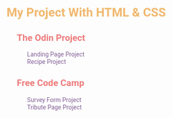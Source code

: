 <!DOCTYPE html>
<html lang="en">
<head>
    <meta charset="UTF-8">
    <meta name="viewport" content="width=device-width, initial-scale=1.0">
    <title>Document</title>
</head>
<link rel="preconnect" href="https://fonts.googleapis.com">
<link rel="preconnect" href="https://fonts.gstatic.com" crossorigin>
<link href="https://fonts.googleapis.com/css2?family=Pacifico&family=Phudu:wght@300;400&family=Roboto:wght@100;300;500&display=swap" rel="stylesheet">
<body>
    <h1 style="color: #F0B86E; font-family: 'Pacifico', cursive; font-family: 'Phudu', cursive; font-family: 'Roboto', sans-serif;">My Project With HTML & CSS</h1>
    <ul style="list-style: none;">
        <li>
            <h2 style="color: #ED7B7B; font-family: 'Pacifico', cursive; font-family: 'Phudu', cursive; font-family: 'Roboto', sans-serif;">The Odin Project</h2>
            <ul style="list-style: none;">
                <li><a href="https://osmanyildiz98.github.io/html-and-css/the-odin-project/landing-page/" style="text-decoration: none; color: #836096; font-family: 'Pacifico', cursive; font-family: 'Phudu', cursive; font-family: 'Roboto', sans-serif;">Landing Page Project</a></li>
                <li><a href="https://osmanyildiz98.github.io/html-and-css/the-odin-project/recipe/index.html" style="text-decoration: none; color: #836096; font-family: 'Pacifico', cursive; font-family: 'Phudu', cursive; font-family: 'Roboto', sans-serif;">Recipe Project</a>
                </li>
            </ul>
        </li>
        <li>
            <h2 style="color: #ED7B7B; font-family: 'Pacifico', cursive; font-family: 'Phudu', cursive; font-family: 'Roboto', sans-serif;">Free Code Camp</h2>
            <ul style="list-style: none;">
                <li><a href="https://osmanyildiz98.github.io/html-and-css/free-code-camp/survey-form/" style="text-decoration: none; color: #836096; font-family: 'Pacifico', cursive; font-family: 'Phudu', cursive; font-family: 'Roboto', sans-serif;">Survey Form Project</a>
                </li>
                <li><a href="https://osmanyildiz98.github.io/html-and-css/free-code-camp/tribute-page/" style="text-decoration: none; color: #836096; font-family: 'Pacifico', cursive; font-family: 'Phudu', cursive; font-family: 'Roboto', sans-serif;">Tribute Page Project</a>
                </li>
            </ul>
        </li>
    </ul>
</body>
</html>